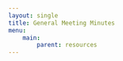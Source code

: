 ```yaml
---
layout: single
title: General Meeting Minutes
menu:
    main:
        parent: resources
---
```

